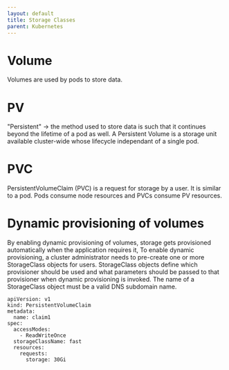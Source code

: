 ```yaml
---
layout: default
title: Storage Classes
parent: Kubernetes
---
```

# Volume
Volumes are used by pods to store data.

# PV
"Persistent" -> the method used to store data is such that it continues beyond the lifetime of a pod as well.
A Persistent Volume is a storage unit available cluster-wide whose lifecycle independant of a single pod.

# PVC
PersistentVolumeClaim (PVC) is a request for storage by a user. It is similar to a pod. Pods consume node resources and PVCs consume PV resources. 

# Dynamic provisioning of volumes
By enabling dynamic provisioning of volumes, storage gets provisioned automatically when the application requires it,
To enable dynamic provisioning, a cluster administrator needs to pre-create one or more StorageClass objects for users. StorageClass objects define which provisioner should be used and what parameters should be passed to that provisioner when dynamic provisioning is invoked. The name of a StorageClass object must be a valid DNS subdomain name.


```
apiVersion: v1
kind: PersistentVolumeClaim
metadata:
  name: claim1
spec:
  accessModes:
    - ReadWriteOnce
  storageClassName: fast
  resources:
    requests:
      storage: 30Gi

```